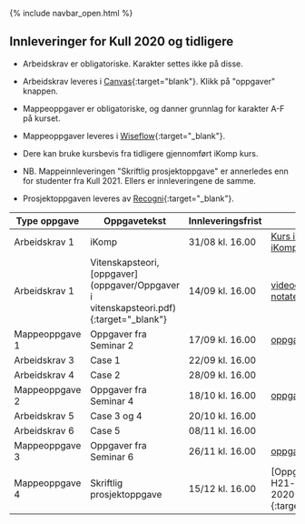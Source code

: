 {% include navbar_open.html %}
## Innleveringer for Kull 2020 og tidligere

- Arbeidskrav er obligatoriske. Karakter settes ikke på disse.
- Arbeidskrav leveres i [Canvas](https://uit.instructure.com/courses/24034){:target="blank"}. Klikk på "oppgaver" knappen.
- Mappeoppgaver er obligatoriske, og danner grunnlag for karakter A-F på kurset.
- Mappeoppgaver leveres i [Wiseflow](https://europe.wiseflow.net/login/license/6){:target="_blank"}.   

- Dere kan bruke kursbevis fra tidligere gjennomført iKomp kurs.
- NB. Mappeinnleveringen "Skriftlig prosjektoppgave" er annerledes enn for studenter fra Kull 2021. Ellers er innleveringene de samme.  
- Prosjektoppgaven leveres av [Recogni](https://www.recogni.no/){:target="_blank"}.



| Type oppgave <img width=80/>   |  Oppgavetekst  <img width=300/>       | Innleveringsfrist <img width=80/> | Ressurser <img width=200/>  |
|----------------|----------------------------------------------------------------------|-----------|--------------------------------------|
|Arbeidskrav 1   | iKomp                        | 31/08 kl. 16.00       |<a href="https://result.uit.no/ikomp/" target="_blank">Kurs iKomp</a> <br> <a href="https://result.uit.no/ikomp/faq-no/" target="_blank">iKomp FAQ</a>    |
|Arbeidskrav 1   | Vitenskapsteori, [oppgaver](oppgaver/Oppgaver i vitenskapsteori.pdf){:target="_blank"}                        | 14/09 kl. 16.00       | [videoer](https://mediasite.uit.no/Mediasite/Channel/74954bff93cb4035bb5fde4b71fbae825f){:target="blank"} <br /> [notater](vitenskapsteori.pdf){:target="blank"}  |
|Mappeoppgave 1   | Oppgaver fra Seminar 2                       | 17/09 kl. 16.00       | [oppgave](seminar2.md){:target="_blank"}    |
|Arbeidskrav 3   | Case 1                        | 22/09 kl. 16.00       |    |
|Arbeidskrav 4   | Case 2                        | 28/09 kl. 16.00       |    |
|Mappeoppgave 2   | Oppgaver fra Seminar 4                        | 18/10 kl. 16.00       | [oppgave](seminar4.md){:target="_blank"}   |
|Arbeidskrav 5   | Case 3 og 4                       | 20/10 kl. 16.00       |    |
|Arbeidskrav 6   | Case 5                        | 08/11 kl. 16.00       |    |
|Mappeoppgave 3   | Oppgaver fra Seminar 6                       | 26/11 kl. 16.00       | [oppgave](seminar6.md){:target="_blank"}    |
|Mappeoppgave 4   |Skriftlig prosjektoppgave                      | 15/12 kl. 16.00       |[Oppgave](SOK-1004-H21-prosjektoppgave kull 2020 og 2019.pdf){:target="_blank"}    |

